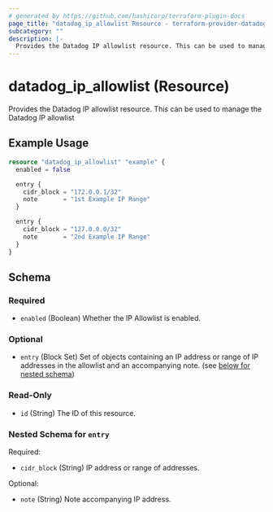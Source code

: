 ```yaml
---
# generated by https://github.com/hashicorp/terraform-plugin-docs
page_title: "datadog_ip_allowlist Resource - terraform-provider-datadog"
subcategory: ""
description: |-
  Provides the Datadog IP allowlist resource. This can be used to manage the Datadog IP allowlist
---
```


# datadog_ip_allowlist (Resource)

Provides the Datadog IP allowlist resource. This can be used to manage the Datadog IP allowlist

## Example Usage

```terraform
resource "datadog_ip_allowlist" "example" {
  enabled = false

  entry {
    cidr_block = "172.0.0.1/32"
    note       = "1st Example IP Range"
  }

  entry {
    cidr_block = "127.0.0.0/32"
    note       = "2nd Example IP Range"
  }
}
```

<!-- schema generated by tfplugindocs -->
## Schema

### Required

- `enabled` (Boolean) Whether the IP Allowlist is enabled.

### Optional

- `entry` (Block Set) Set of objects containing an IP address or range of IP addresses in the allowlist and an accompanying note. (see [below for nested schema](#nestedblock--entry))

### Read-Only

- `id` (String) The ID of this resource.

<a id="nestedblock--entry"></a>
### Nested Schema for `entry`

Required:

- `cidr_block` (String) IP address or range of addresses.

Optional:

- `note` (String) Note accompanying IP address.
